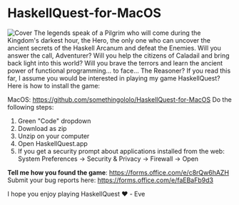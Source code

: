# HaskellQuest-for-MacOS
![Cover](https://user-images.githubusercontent.com/40964633/228316492-f8fe0671-d324-41ec-adce-affdeeb14ead.png)
The legends speak of a Pilgrim who will come during the Kingdom's darkest hour, the Hero, the only one who can uncover the ancient secrets of the Haskell Arcanum and defeat the Enemies. Will you answer the call, Adventurer? Will you help the citizens of Caladail and bring back light into this world? Will you brave the terrors and learn the ancient power of functional programming… to face... The Reasoner?
If you read this far, I assume you would be interested in playing my game HaskellQuest? Here is how to install the game:

MacOS: https://github.com/somethingololo/HaskellQuest-for-MacOS
Do the following steps:
1. Green "Code" dropdown
2. Download as zip
3. Unzip on your computer
4. Open HaskellQuest.app
5. If you get a security prompt about applications installed from the web: System Preferences -> Security & Privacy -> Firewall -> Open
 
**Tell me how you found the game**: https://forms.office.com/e/c8rQw6hAZH 
Submit your bug reports here: https://forms.office.com/e/faEBaFb9d3

I hope you enjoy playing HaskellQuest ❤️ - Eve
